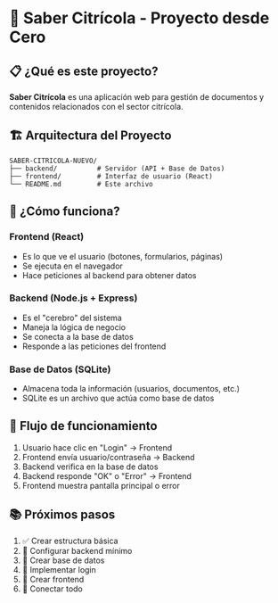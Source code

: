 # 🍊 Saber Citrícola - Proyecto desde Cero

## 📋 ¿Qué es este proyecto?

**Saber Citrícola** es una aplicación web para gestión de documentos y contenidos relacionados con el sector citrícola.

## 🏗️ Arquitectura del Proyecto

```
SABER-CITRICOLA-NUEVO/
├── backend/          # Servidor (API + Base de Datos)
├── frontend/         # Interfaz de usuario (React)
└── README.md         # Este archivo
```

## 🤔 ¿Cómo funciona?

### **Frontend (React)**
- Es lo que ve el usuario (botones, formularios, páginas)
- Se ejecuta en el navegador
- Hace peticiones al backend para obtener datos

### **Backend (Node.js + Express)**
- Es el "cerebro" del sistema
- Maneja la lógica de negocio
- Se conecta a la base de datos
- Responde a las peticiones del frontend

### **Base de Datos (SQLite)**
- Almacena toda la información (usuarios, documentos, etc.)
- SQLite es un archivo que actúa como base de datos

## 🚀 Flujo de funcionamiento

1. Usuario hace clic en "Login" → Frontend
2. Frontend envía usuario/contraseña → Backend
3. Backend verifica en la base de datos
4. Backend responde "OK" o "Error" → Frontend
5. Frontend muestra pantalla principal o error

## 📚 Próximos pasos

1. ✅ Crear estructura básica
2. 🔄 Configurar backend mínimo
3. 🔄 Crear base de datos
4. 🔄 Implementar login
5. 🔄 Crear frontend
6. 🔄 Conectar todo